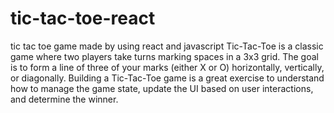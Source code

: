# tic-tac-toe-react
tic tac toe game made by using react and javascript
Tic-Tac-Toe is a classic game where two players take turns marking spaces in a 3x3 grid.  The goal is to form a line of three of your marks (either X or O) horizontally, vertically, or  diagonally. Building a Tic-Tac-Toe game is a great exercise to understand how to manage  the game state, update the UI based on user interactions, and determine the winner. 
